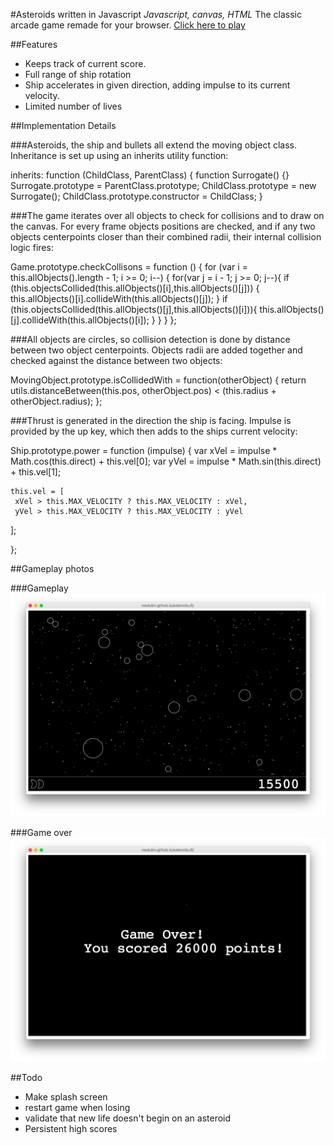 #Asteroids written in Javascript
*Javascript, canvas, HTML*
The classic arcade game remade for your browser.
[Click here to play](http://medubin.github.io/asteroidsJS/)

##Features
- Keeps track of current score.
- Full range of ship rotation
- Ship accelerates in given direction, adding impulse to its current velocity.
- Limited number of lives

##Implementation Details

###Asteroids, the ship and bullets all extend the moving object class.
Inheritance is set up using an inherits utility function:

 inherits: function (ChildClass, ParentClass) {
   function Surrogate() {}
   Surrogate.prototype = ParentClass.prototype;
   ChildClass.prototype = new Surrogate();
   ChildClass.prototype.constructor = ChildClass;
 }

###The game iterates over all objects to check for collisions and to draw on the canvas.
For every frame objects positions are checked, and if any two objects centerpoints closer than their combined radii, their internal collision logic fires:

  Game.prototype.checkCollisons = function () {
    for (var i = this.allObjects().length - 1; i >= 0; i--) {
      for(var j = i - 1; j >= 0; j--){
        if (this.objectsCollided(this.allObjects()[i],this.allObjects()[j])) {
          this.allObjects()[i].collideWith(this.allObjects()[j]);
        }
        if (this.objectsCollided(this.allObjects()[j],this.allObjects()[i])){
          this.allObjects()[j].collideWith(this.allObjects()[i]);
        }
      }
    }
  };


###All objects are circles, so collision detection is done by distance between two object centerpoints.
Objects radii are added together and checked against the distance between two objects:

  MovingObject.prototype.isCollidedWith = function(otherObject) {
    return utils.distanceBetween(this.pos, otherObject.pos) < (this.radius + otherObject.radius);
  };

###Thrust is generated in the direction the ship is facing.
  Impulse is provided by the up key, which then adds to the ships current velocity:

  Ship.prototype.power = function (impulse) {
    var xVel = impulse * Math.cos(this.direct) + this.vel[0];
    var yVel = impulse * Math.sin(this.direct) + this.vel[1];

    this.vel = [
     xVel > this.MAX_VELOCITY ? this.MAX_VELOCITY : xVel,
     yVel > this.MAX_VELOCITY ? this.MAX_VELOCITY : yVel
   ];

  };


##Gameplay photos

###Gameplay
  ![Gameplay](/Screenshots/gameplay.png)

###Game over
  ![Game Over](/Screenshots/gameover.png)


##Todo
- Make splash screen
- restart game when losing
- validate that new life doesn't begin on an asteroid
- Persistent high scores
